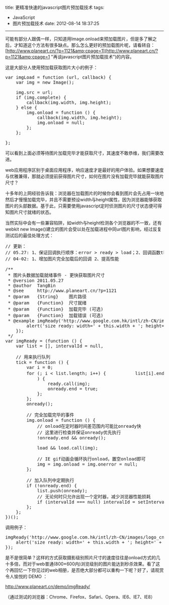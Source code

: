 title: 更精准快速的javascript图片预加载技术
tags:
  - JavaScript
  - 图片预加载技术
date: 2012-08-14 18:37:25
---

可能有部分人跟偶一样，只知道用Image.onload来预加载图片，但是多了解之后，才知道这个方法有很多缺点。那么怎么更好的预加载图片呢，请看转自：[http://www.planeart.cn/?p=1121&amp;cpage=1](http://www.planeart.cn/?p=1121&amp;cpage=1 "再谈javascript图片预加载技术")的内容。

这是大部分人使用预加载获取图片大小的例子：

<pre>var imgLoad = function (url, callback) {
	var img = new Image();

	img.src = url;
	if (img.complete) {
		callback(img.width, img.height);
	} else {
		img.onload = function () {
			callback(img.width, img.height);
			img.onload = null;
		};
	};

};</pre>

<span id="more-931"></span>可以看到上面必须等待图片加载完毕才能获取尺寸，其速度不敢恭维，我们需要改进。

web应用程序区别于桌面应用程序，响应速度才是最好的用户体验。如果想要速度与优雅兼得，那就必须提前获得图片尺寸，如何在图片没有加载完毕就能获取图片尺寸？

十多年的上网经验告诉我：浏览器在加载图片的时候你会看到图片会先占用一块地然后才慢慢加载完毕，并且不需要预设width与height属性，因为浏览器能够获取图片的头部数据。基于此，只需要使用javascript定时侦测图片的尺寸状态便可得知图片尺寸就绪的状态。

当然实际中会有一些兼容陷阱，如width与height检测各个浏览器的不一致，还有webkit new Image()建立的图片会受以处在加载进程中同url图片影响，经过反复测试后的最佳处理方式：

<pre>// 更新：
// 05.27: 1、保证回调执行顺序：error &gt; ready &gt; load；2、回调函数this指向img本身
// 04-02: 1、增加图片完全加载后的回调 2、提高性能

/**
 * 图片头数据加载就绪事件 - 更快获取图片尺寸
 * @version	2011.05.27
 * @author	TangBin
 * @see		http://www.planeart.cn/?p=1121
 * @param	{String}	图片路径
 * @param	{Function}	尺寸就绪
 * @param	{Function}	加载完毕 (可选)
 * @param	{Function}	加载错误 (可选)
 * @example imgReady('http://www.google.com.hk/intl/zh-CN/images/logo_cn.png', function () {
		alert('size ready: width=' + this.width + '; height=' + this.height);
	});
 */
var imgReady = (function () {
	var list = [], intervalId = null,

	// 用来执行队列
	tick = function () {
		var i = 0;
		for (; i &lt; list.length; i++) { 			list[i].end ? list.splice(i--, 1) : list[i](); 		}; 		!list.length &amp;&amp; stop(); 	}, 	// 停止所有定时器队列 	stop = function () { 		clearInterval(intervalId); 		intervalId = null; 	}; 	return function (url, ready, load, error) { 		var onready, width, height, newWidth, newHeight, 			img = new Image(); 		 		img.src = url; 		// 如果图片被缓存，则直接返回缓存数据 		if (img.complete) { 			ready.call(img); 			load &amp;&amp; load.call(img); 			return; 		}; 		 		width = img.width; 		height = img.height; 		 		// 加载错误后的事件 		img.onerror = function () { 			error &amp;&amp; error.call(img); 			onready.end = true; 			img = img.onload = img.onerror = null; 		}; 		 		// 图片尺寸就绪 		onready = function () { 			newWidth = img.width; 			newHeight = img.height; 			if (newWidth !== width || newHeight !== height || 				// 如果图片已经在其他地方加载可使用面积检测 				newWidth * newHeight &gt; 1024
			) {
				ready.call(img);
				onready.end = true;
			};
		};
		onready();

		// 完全加载完毕的事件
		img.onload = function () {
			// onload在定时器时间差范围内可能比onready快
			// 这里进行检查并保证onready优先执行
			!onready.end &amp;&amp; onready();

			load &amp;&amp; load.call(img);

			// IE gif动画会循环执行onload，置空onload即可
			img = img.onload = img.onerror = null;
		};

		// 加入队列中定期执行
		if (!onready.end) {
			list.push(onready);
			// 无论何时只允许出现一个定时器，减少浏览器性能损耗
			if (intervalId === null) intervalId = setInterval(tick, 40);
		};
	};
})();</pre>

调用例子：

<pre>imgReady('http://www.google.com.hk/intl/zh-CN/images/logo_cn.png', function () {
	alert('size ready: width=' + this.width + '; height=' + this.height);
});</pre>

是不是很简单？这样的方式获取摄影级别照片尺寸的速度往往是onload方式的几十多倍，而对于web普通(800×600内)浏览级别的图片能达到秒杀效果。看了这个再回忆一下你见过的web相册，是否绝大部分都可以重构一下呢？好了，请观赏令人愉悦的 DEMO ：

http://www.planeart.cn/demo/imgReady/

（通过测试的浏览器：Chrome、Firefox、Safari、Opera、IE6、IE7、IE8）
